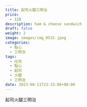 ```yaml
---
title: 起司火腿三明治
price:
  - 120
description: ham & cheese sandwich
draft: false
weight: 2
image: images/img_0532.jpeg
categories:
  - 點心
  - 三明治
tags:
  - 吐司
  - 點心
  - 起司
  - 火腿
  - 三明治
date: 2023-08-11T23:15:08+08:00
---
```

起司火腿三明治